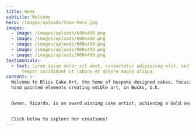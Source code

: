 ```yaml
---
title: Home
subtitle: Welcome
hero: /images/uploads/home-hero.jpg
images:
  - image: /images/uploads/600x400.png
  - image: /images/uploads/600x400.png
  - image: /images/uploads/600x400.png
  - image: /images/uploads/600x400.png
  - image: /images/uploads/600x400.png
testimonials:
  - text: Lorem ipsum dolor sit amet, consectetur adipiscing elit, sed do eiusmod
      tempor incididunt ut labore et dolore magna aliqua.
content: >-
  Welcome to Bliss Cake Art, the home of bespoke designed cakes, focusing on
  hand painted elements creating edible art, in Bucks, U.K. 


  Owner, Ricarda, is an award winning cake artist, achieving a Gold award in Cake International 2023 in the Hand Painted Category. She prides herself in creating memorable cakes, which are bespoke, unique and individual to each person and their vision.


  Click below to explore her creations!
---
```

